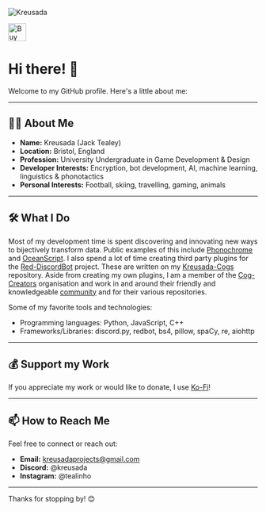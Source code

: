 <p align="left">
<p align="left"><img src="https://komarev.com/ghpvc/?username=Kreusada&label=Profile%20views&color=0e75b6&style=flat" alt="Kreusada" /></p>
<a href='https://ko-fi.com/G2G716CPQ4' target='_blank'><img height='36' style='border:0px;height:36px;' src='https://storage.ko-fi.com/cdn/kofi6.png?v=6' border='0' alt='Buy Me a Coffee at ko-fi.com' /></a>

# Hi there! 👋

Welcome to my GitHub profile. Here's a little about me:

---

## 👩‍💻 About Me

- **Name:** Kreusada (Jack Tealey)
- **Location:** Bristol, England
- **Profession:** University Undergraduate in Game Development & Design
- **Developer Interests:** Encryption, bot development, AI, machine learning, linguistics & phonotactics
- **Personal Interests:** Football, skiing, travelling, gaming, animals

---

## 🛠️ What I Do

Most of my development time is spent discovering and innovating new ways to bijectively transform data. Public
examples of this include [Phonochrome](https://github.com/Kreusada/Phonochrome) and [OceanScript](https://github.com/Kreusada/OceanScript). 
I also spend a lot of time creating third party plugins for the 
[Red-DiscordBot](https://github.com/Cog-Creators/Red-DiscordBot/tree/V3/develop) project. These are written on my
[Kreusada-Cogs](https://github.com/Kreusada/Kreusada-Cogs) repository. Aside from creating my own plugins, I am a member of the
[Cog-Creators](https://github.com/orgs/Cog-Creators) organisation and work in and around their friendly and knowledgeable
[community](https://discord.gg/red) and for their various repositories.

Some of my favorite tools and technologies:
- Programming languages: Python, JavaScript, C++
- Frameworks/Libraries: discord.py, redbot, bs4, pillow, spaCy, re, aiohttp

---

## 💰 Support my Work

If you appreciate my work or would like to donate, I use [Ko-Fi](https://ko-fi.com/kreusada)!

---

## 📫 How to Reach Me

Feel free to connect or reach out:
- **Email:** kreusadaprojects@gmail.com
- **Discord:** @kreusada
- **Instagram:** @tealinho

---

Thanks for stopping by! 😊
